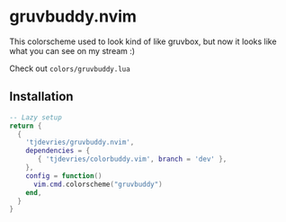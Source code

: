 # gruvbuddy.nvim

This colorscheme used to look kind of like gruvbox, but now it looks like what you
can see on my stream :)

Check out `colors/gruvbuddy.lua`

## Installation

```lua
-- Lazy setup
return {
  {
    'tjdevries/gruvbuddy.nvim',
    dependencies = {
       { 'tjdevries/colorbuddy.vim', branch = 'dev' },
    },
    config = function()
      vim.cmd.colorscheme("gruvbuddy")
    end,
  }
}
```
